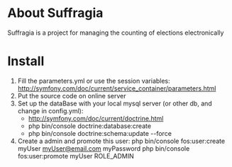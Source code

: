 About Suffragia
=========

Suffragia is a project for managing the counting of elections electronically

Install
=========

1. Fill the parameters.yml or use the session variables:
	http://symfony.com/doc/current/service_container/parameters.html
1. Put the source code on online server
2. Set up the dataBase with your local mysql server (or other db, and change in config.yml):
	* http://symfony.com/doc/current/doctrine.html
	* php bin/console doctrine:database:create
	* php bin/console doctrine:schema:update --force
3. Create a admin and promote this user:
 php bin/console fos:user:create myUser myUser@email.com myPassword
 php bin/console fos:user:promote myUser ROLE_ADMIN

